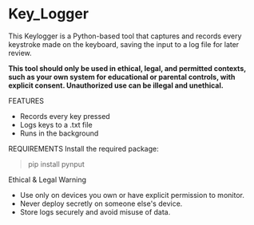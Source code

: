 # Key_Logger
This Keylogger is a Python-based tool that captures and records every keystroke made on the keyboard, saving the input to a log file for later review. 

**This tool should only be used in ethical, legal, and permitted contexts, such as your own system for educational or parental controls, with explicit consent. Unauthorized use can be illegal and unethical.**

FEATURES
- Records every key pressed
- Logs keys to a .txt file
- Runs in the background

REQUIREMENTS
Install the required package:
>pip install pynput

Ethical & Legal Warning
 - Use only on devices you own or have explicit permission to monitor.
 - Never deploy secretly on someone else's device.
 - Store logs securely and avoid misuse of data.
